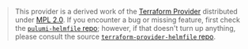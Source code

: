 > This provider is a derived work of the [Terraform Provider](https://github.com/terraform-providers/terraform-provider-helmfile)
> distributed under [MPL 2.0](https://www.mozilla.org/en-US/MPL/2.0/). If you encounter a bug or missing feature,
> first check the [`pulumi-helmfile` repo](/issues); however, if that doesn't turn up anything,
> please consult the source [`terraform-provider-helmfile` repo](https://github.com/terraform-providers/terraform-provider-helmfile/issues).
